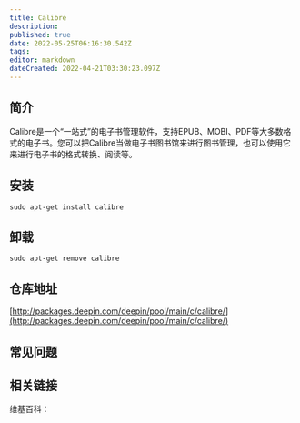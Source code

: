 ```yaml
---
title: Calibre
description: 
published: true
date: 2022-05-25T06:16:30.542Z
tags: 
editor: markdown
dateCreated: 2022-04-21T03:30:23.097Z
---
```


## 简介

Calibre是一个“一站式”的电子书管理软件，支持EPUB、MOBI、PDF等大多数格式的电子书。您可以把Calibre当做电子书图书馆来进行图书管理，也可以使用它来进行电子书的格式转换、阅读等。

## 安装

`sudo apt-get install calibre`

## 卸载

`sudo apt-get remove calibre`

## 仓库地址

[http://packages.deepin.com/deepin/pool/main/c/calibre/](http://packages.deepin.com/deepin/pool/main/c/calibre/)

## 常见问题

## 相关链接

维基百科：
